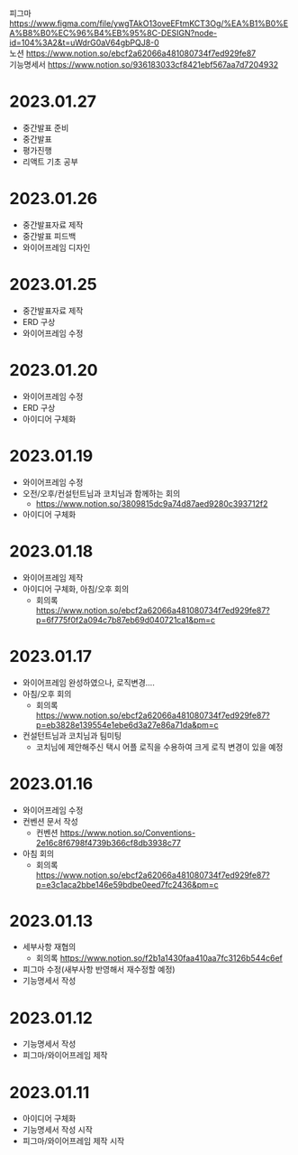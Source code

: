 피그마 https://www.figma.com/file/ywgTAkO13oveEFtmKCT3Og/%EA%B1%B0%EA%B8%B0%EC%96%B4%EB%95%8C-DESIGN?node-id=104%3A2&t=uWdrG0aV64gbPQJ8-0   
노션 https://www.notion.so/ebcf2a62066a481080734f7ed929fe87  
기능명세서 https://www.notion.so/936183033cf8421ebf567aa7d7204932

# 2023.01.27
- 중간발표 준비
- 중간발표
- 평가진행
- 리액트 기초 공부

# 2023.01.26
- 중간발표자료 제작
- 중간발표 피드백
- 와이어프레임 디자인

# 2023.01.25
- 중간발표자료 제작
- ERD 구상
- 와이어프레임 수정

# 2023.01.20
- 와이어프레임 수정
- ERD 구상
- 아이디어 구체화

# 2023.01.19
- 와이어프레임 수정
- 오전/오후/컨설턴트님과 코치님과 함께하는 회의
  - https://www.notion.so/3809815dc9a74d87aed9280c393712f2
- 아이디어 구체화

# 2023.01.18
- 와이어프레임 제작
- 아이디어 구체화, 아침/오후 회의
  - 회의록 https://www.notion.so/ebcf2a62066a481080734f7ed929fe87?p=6f775f0f2a094c7b87eb69d040721ca1&pm=c

# 2023.01.17
- 와이어프레임 완성하였으나, 로직변경....
- 아침/오후 회의
  - 회의록 https://www.notion.so/ebcf2a62066a481080734f7ed929fe87?p=eb3828e139554e1ebe6d3a27e86a71da&pm=c
- 컨설턴트님과 코치님과 팀미팅
  - 코치님에 제안해주신 택시 어플 로직을 수용하여 크게 로직 변경이 있을 예정

# 2023.01.16
- 와이어프레임 수정
- 컨벤션 문서 작성
  - 컨벤션 https://www.notion.so/Conventions-2e16c8f6798f4739b366cf8db3938c77
- 아침 회의
  - 회의록 https://www.notion.so/ebcf2a62066a481080734f7ed929fe87?p=e3c1aca2bbe146e59bdbe0eed7fc2436&pm=c


# 2023.01.13
- 세부사항 재협의
  - 회의록 https://www.notion.so/f2b1a1430faa410aa7fc3126b544c6ef
- 피그마 수정(새부사항 반영해서 재수정할 예정)
- 기능명세서 작성

# 2023.01.12
- 기능명세서 작성
- 피그마/와이어프레임 제작

# 2023.01.11
- 아이디어 구체화
- 기능명세서 작성 시작
- 피그마/와이어프레임 제작 시작

